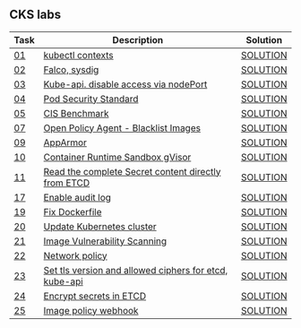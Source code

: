 ## CKS labs
| Task     | Description                                                              | Solution                     |
|----------|--------------------------------------------------------------------------|------------------------------|
| [01](01) | [kubectl contexts](01%2FREADME.MD)                                       | [SOLUTION](01%2FSOLUTION.MD) |
| [02](02) | [Falco, sysdig](02%2FREADME.MD)                                          | [SOLUTION](02%2FSOLUTION.MD) |
| [03](03) | [Kube-api. disable access via nodePort](03%2FREADME.MD)                  | [SOLUTION](03%2FSOLUTION.MD) |
| [04](04) | [Pod Security Standard](04%2FREADME.MD)                                  | [SOLUTION](04%2FSOLUTION.MD) |
| [05](05) | [CIS Benchmark](05%2FREADME.MD)                                          | [SOLUTION](05%2FSOLUTION.MD) |
| [07](07) | [Open Policy Agent - Blacklist Images](07%2FREADME.MD)                   | [SOLUTION](07%2FSOLUTION.MD) |
| [09](09) | [AppArmor](09%2FREADME.MD)                                               | [SOLUTION](09%2FSOLUTION.MD) |
| [10](10) | [Container Runtime Sandbox gVisor](10%2FREADME.MD)                       | [SOLUTION](10%2FSOLUTION.MD) |
| [11](11) | [Read the complete Secret content directly from ETCD](11%2FREADME.MD)    | [SOLUTION](11%2FSOLUTION.MD) |
| [17](17) | [Enable audit log](17%2FREADME.MD)                                       | [SOLUTION](17%2FSOLUTION.MD) |
| [19](19) | [Fix Dockerfile](19%2FREADME.MD)                                         | [SOLUTION](19%2FSOLUTION.MD) |
| [20](20) | [Update Kubernetes cluster](20%2FREADME.MD)                              | [SOLUTION](20%2FSOLUTION.MD) |
| [21](21) | [Image Vulnerability Scanning](21%2FREADME.MD)                           | [SOLUTION](21%2FSOLUTION.MD) |
| [22](22) | [Network policy](22%2FREADME.MD)                                         | [SOLUTION](22%2FSOLUTION.MD) |
| [23](23) | [Set tls version and allowed ciphers for etcd, kube-api](23%2FREADME.MD) | [SOLUTION](23%2FSOLUTION.MD) |
| [24](24) | [Encrypt secrets in ETCD](24%2FREADME.MD)                                | [SOLUTION](24%2FSOLUTION.MD) |
| [25](25) | [Image policy webhook](25%2FREADME.MD)                                | [SOLUTION](25%2FSOLUTION.MD) |
